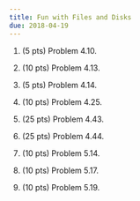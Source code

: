 ```yaml
---
title: Fun with Files and Disks
due: 2018-04-19
---
```


1.  (5 pts) Problem 4.10.

2.  (10 pts) Problem 4.13.

3.  (5 pts) Problem 4.14.

4.  (10 pts) Problem 4.25.

5.  (25 pts) Problem 4.43.

6.  (25 pts) Problem 4.44.

7.  (10 pts) Problem 5.14.

8.  (10 pts) Problem 5.17.

9.  (10 pts) Problem 5.19.
